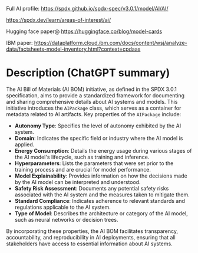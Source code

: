 



Full AI profile: https://spdx.github.io/spdx-spec/v3.0.1/model/AI/AI/

https://spdx.dev/learn/areas-of-interest/ai/

Hugging face paper@ https://huggingface.co/blog/model-cards



IBM paper: https://dataplatform.cloud.ibm.com/docs/content/wsj/analyze-data/factsheets-model-inventory.html?context=cpdaas

# Description (ChatGPT summary)

The AI Bill of Materials (AI BOM) initiative, as defined in the SPDX 3.0.1 specification, aims to provide a standardized framework for documenting and sharing comprehensive details about AI systems and models. This initiative introduces the `AIPackage` class, which serves as a container for metadata related to AI artifacts. Key properties of the `AIPackage` include:

- **Autonomy Type**: Specifies the level of autonomy exhibited by the AI system.
- **Domain**: Indicates the specific field or industry where the AI model is applied.
- **Energy Consumption**: Details the energy usage during various stages of the AI model's lifecycle, such as training and inference.
- **Hyperparameters**: Lists the parameters that were set prior to the training process and are crucial for model performance.
- **Model Explainability**: Provides information on how the decisions made by the AI model can be interpreted and understood.
- **Safety Risk Assessment**: Documents any potential safety risks associated with the AI system and the measures taken to mitigate them.
- **Standard Compliance**: Indicates adherence to relevant standards and regulations applicable to the AI system.
- **Type of Model**: Describes the architecture or category of the AI model, such as neural networks or decision trees.

By incorporating these properties, the AI BOM facilitates transparency, accountability, and reproducibility in AI deployments, ensuring that all stakeholders have access to essential information about AI systems.